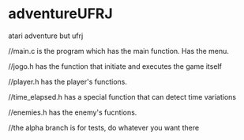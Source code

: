 # adventureUFRJ
atari adventure but ufrj

//main.c is the program which has the main function. Has the menu.

//jogo.h has the function that initiate and executes the game itself

//player.h has the player's functions.

//time_elapsed.h has a special function that can detect time variations

//enemies.h has the enemy's fucntions.

//the alpha branch is for tests, do whatever you want there
